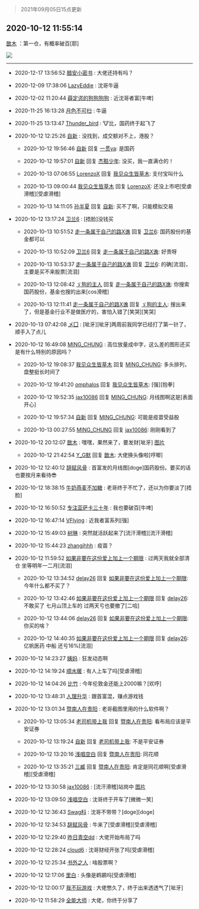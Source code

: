 > 2021年09月05日15点更新
<link rel="stylesheet" href="https://cdn.jsdelivr.net/gh/taotie6/sampleJSON@main/css/photo_show.css">


 ## 2020-10-12 11:55:14 

 [㪚木](https://www.coolapk.com/feed/22185609?shareKey=MDI3MzA1OWZjNDY2NjEzMTc1N2Y~) ：第一仓，有概率破百[耶] 

<div class="album">
<img class="img-item" src="http://image.coolapk.com/feed/2020/1012/11/1081091_cd4d55d4_4913_8077@1080x1767.jpeg" />
</div>

 ------- 

- 2020-12-17 13:56:52 [醋安小密书](uid=1946508) : 大佬还持有吗？ 

- 2020-12-09 17:38:06 [LazyEddie](uid=1254742) : 沈哥牛逼 

- 2020-12-02 11:20:44 [薛定谔的狗狗狗狗](uid=2327954) : 近沈哥者富[牛啤] 

- 2020-11-25 16:13:28 [月色不可扫](uid=3639201) : 牛逼 

- 2020-11-25 13:13:47 [Thunder_bird](uid=966819) : 🐮比，国药终于起飞了 

- 2020-10-12 12:25:26 [自新](uid=2031956) : 没找到，成交额对不上，港股？ 

    - 2020-10-12 19:56:46 [自新](uid=2031956) 回复 [一贯ya](uid=3763819): 是国药 

    - 2020-10-12 19:57:01 [自新](uid=2031956) 回复 [杰黠少年](uid=925525): 没买，我一直满仓的！ 

    - 2020-10-13 07:06:55 [LorenzoX](uid=645650) 回复 [我见众生皆草木](uid=1925712): 支付宝叫什么 

    - 2020-10-13 09:00:44 [我见众生皆草木](uid=1925712) 回复 [LorenzoX](uid=645650): 还没上市吧[受虐滑稽][受虐滑稽] 

    - 2020-10-13 14:11:05 [孙半夏](uid=1851173) 回复 [自新](uid=2031956): 买不了啊，只能模拟交易 

- 2020-10-12 13:17:24 [卫兰6](uid=1286107) : [捂脸]没钱买 

    - 2020-10-13 10:51:52 [走一条属于自己的路X谯](uid=786933) 回复 [卫兰6](uid=1286107): 国药股份的基金都可以 

    - 2020-10-13 10:52:09 [卫兰6](uid=1286107) 回复 [走一条属于自己的路X谯](uid=786933): 好贵呀 

    - 2020-10-13 10:53:37 [走一条属于自己的路X谯](uid=786933) 回复 [卫兰6](uid=1286107): 的确[流泪]，主要是买不来股票[流泪] 

    - 2020-10-13 12:08:42 [ゞ狗的主人](uid=927245) 回复 [走一条属于自己的路X谯](uid=786933): 你搜索国药股份，基金也搜的出来[cos滑稽] 

    - 2020-10-13 12:11:41 [走一条属于自己的路X谯](uid=786933) 回复 [ゞ狗的主人](uid=927245): 搜出来了，但是基金行业不是做医疗的，害怕入错了[笑哭][笑哭] 

- 2020-10-13 07:42:08 [乄囗](uid=759206) : [呲牙][呲牙]两周前我同学已经打了第一针了，顺手入了点儿 

- 2020-10-12 16:49:08 [MING_CHUNG](uid=3732308) : 高位放量成中字，这么差的图形还买是有什么特别的原因吗？ 

    - 2020-10-12 19:08:37 [我见众生皆草木](uid=1925712) 回复 [MING_CHUNG](uid=3732308): 多头排列，盘整挺长时间了 

    - 2020-10-12 19:41:20 [omphalos](uid=799202) 回复 [我见众生皆草木](uid=1925712): [强][抱拳] 

    - 2020-10-12 19:52:35 [jax10086](uid=797822) 回复 [MING_CHUNG](uid=3732308): 月线图啊这是[表面开心] 

    - 2020-10-12 19:57:34 [自新](uid=2031956) 回复 [MING_CHUNG](uid=3732308): 可能是疫苗受益股 

    - 2020-10-13 00:27:55 [MING_CHUNG](uid=3732308) 回复 [jax10086](uid=797822): 刚刚看到了 

- 2020-10-12 20:12:07 [㪚木](uid=1081091) : 嘿嘿，果然来了，要发财[呲牙] [图片](http://image.coolapk.com/feed/2020/1012/20/1081091_aece53e7_4726_7707@774x580.jpeg)

    - 2020-10-12 21:42:54 [Y_G默](uid=1158219) 回复 [㪚木](uid=1081091): 大佬换头像啦[哼唧] 

- 2020-10-12 12:40:12 [辞赋风骨](uid=875865) : 首富发的月线图[doge]国药股份。要买的话也要按月来看待😎 

- 2020-10-12 18:38:15 [牛奶燕麦不加糖](uid=633325) : 老哥终于不忙了，还以为你要淡了[捂脸] 

- 2020-10-12 16:50:52 [专注亚萨卡三十年](uid=198524) : 我也要破百[牛啤] 

- 2020-10-12 16:47:14 [VFlying](uid=1355824) : 近我者富系列[强] 

- 2020-10-12 15:49:03 [树琳](uid=1807052) : 突然就活跃起来了[流汗滑稽][流汗滑稽] 

- 2020-10-12 15:44:23 [zhangjhhh](uid=1306301) : 疫苗？ 

- 2020-10-12 11:59:52 [如果非要在这份爱上加上一个期限](uid=2531892) : 过两天我就全部清仓  坐等明年一二月[流泪] 

    - 2020-10-12 13:34:52 [delay26](uid=2369222) 回复 [如果非要在这份爱上加上一个期限](uid=2531892): 今年什么都不买了？ 

    - 2020-10-12 13:42:46 [如果非要在这份爱上加上一个期限](uid=2531892) 回复 [delay26](uid=2369222): 不敢买了  七月山顶上车的  过两天亏也要撤了[二哈] 

    - 2020-10-12 13:44:06 [delay26](uid=2369222) 回复 [如果非要在这份爱上加上一个期限](uid=2531892): 你买的啥？ 

    - 2020-10-12 14:40:35 [如果非要在这份爱上加上一个期限](uid=2531892) 回复 [delay26](uid=2369222): 亿帆医药  中船  还亏16%[流泪] 

- 2020-10-12 14:23:27 [姨妈](uid=1604292) : 狂发动态啊 

- 2020-10-12 14:19:24 [顺水暖](uid=2030768) : 有人上车了吗[受虐滑稽] 

- 2020-10-12 14:04:26 [比竹](uid=617307) : 今年伦敦金还能上2000嘛？[欢呼] 

- 2020-10-12 13:48:31 [人理升华](uid=1937624) : 跟首富混，赚点游戏钱 

- 2020-10-12 13:01:34 [暨南人在贵阳](uid=2427652) : 老哥截图里用的什么软件啊？ 

    - 2020-10-12 13:05:34 [老司机带上我](uid=1912353) 回复 [暨南人在贵阳](uid=2427652): 看布局应该是平安证券 

    - 2020-10-12 13:19:24 [自新](uid=2031956) 回复 [老司机带上我](uid=1912353): 不是平安证券 

    - 2020-10-12 13:20:16 [浅唱空白](uid=758612) 回复 [暨南人在贵阳](uid=2427652): 同花顺 

    - 2020-10-12 13:35:21 [三臧](uid=1176937) 回复 [暨南人在贵阳](uid=2427652): 肯定是同花顺啊[受虐滑稽][受虐滑稽] 

- 2020-10-12 13:30:58 [jax10086](uid=797822) : [流汗滑稽]站岗中 [图片](http://image.coolapk.com/feed/2020/1012/13/797822_6e4d26c5_0657_2@1080x1920.jpeg)

- 2020-10-12 13:09:50 [浅唱空白](uid=758612) : 沈哥终于开车了[微微一笑] 

- 2020-10-12 12:36:43 [Swag科](uid=3229387) : 沈哥不带带？[doge][doge] 

- 2020-10-12 12:34:53 [辞赋风骨](uid=875865) : 牛来了[受虐滑稽][受虐滑稽] 

- 2020-10-12 12:29:40 [昨日青空dd](uid=1468312) : 大佬开始布局了吗 

- 2020-10-12 12:28:24 [cloud6](uid=852635) : 沈哥财经开张了吗[受虐滑稽] 

- 2020-10-12 12:25:34 [书外之人](uid=2547981) : 啥股票啊？ 

- 2020-10-12 12:17:06 [里白](uid=1518891) : 头像是鹈鹕吗[受虐滑稽] 

- 2020-10-12 12:00:17 [我不玩游戏](uid=3058829) : 大佬憋久了，终于出来透透气了[呲牙] 

- 2020-10-12 11:58:29 [全能大师](uid=470713) : 大佬，你终于分享了 


